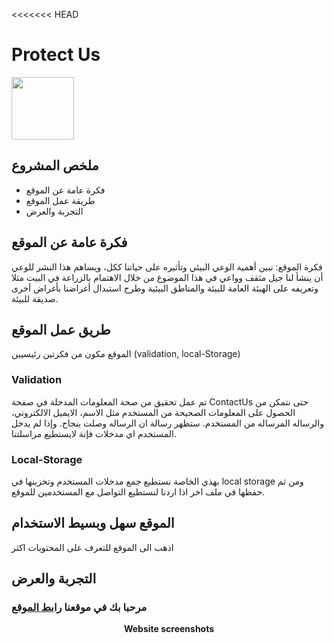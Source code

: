 <<<<<<< HEAD
# Protect Us 
<div> <img src="./images/logo-tilte.ico" width="100" > </div>


## ملخص المشروع
- فكرة عامة عن الموقع  
- طريقة عمل الموقع
- التجربة والعرض


## فكرة عامة عن الموقع
فكرة الموقع: نبين أهمية الوعي البيئي وتأثيره على حياتنا ككل، ويساهم هذا النشر للوعي أن ينشأ لنا جيل مثقف وواعي في هذا الموضوع من خلال الاهتمام بالزراعة في البيت مثلا وتعريفه على الهيئة العامة للبيئة والمناطق البيئية   وطرح استبدال أغراضنا بأغراض أخرى صديقة للبيئة.


## طريق عمل الموقع
الموقع مكون من فكرتين رئيسيين (validation, local-Storage)


### Validation
تم عمل تحقيق من صحة المعلومات المدخلة في صفحة ContactUs حتى نتمكن من 
الحصول على المعلومات الصحيحة من المستخدم مثل الاسم، الايميل الالكتروني، 
والرساله المرساله من المستخدم. ستظهر رسالة ان الرساله وصلت بنجاح. وإذا لم يدخل المستخدم اي مدخلات فإنة لايستطيع مراسلتنا. 


### Local-Storage
بهذي الخاصة نستطيع جمع مدخلات المستخدم وتخزينها في local storage ومن 
ثم حفظها في ملف اخر اذا اردنا لنستطيع التواصل مع المستخدمين للموقع.



## الموقع سهل وبسيط الاستخدام
اذهب الى الموقع للتعرف على المحتويات اكثر



## التجربة والعرض
### مرحبا بك في موقعنا <a href="https://protectus.netlify.app">رابط الموقع<a>

<div align="center">
<div><strong>Website screenshots</strong></div></br>



